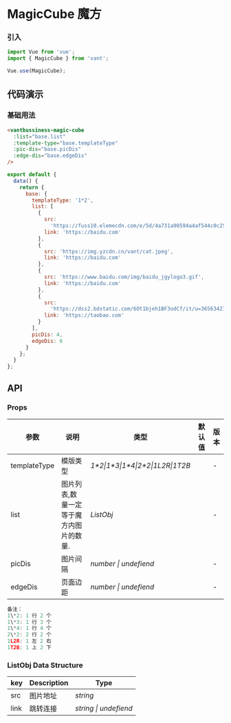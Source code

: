 # MagicCube 魔方

### 引入

```javascript
import Vue from 'vue';
import { MagicCube } from 'vant';

Vue.use(MagicCube);
```

## 代码演示

### 基础用法

```html
<vantbussiness-magic-cube
  :list="base.list"
  :template-type="base.templateType"
  :pic-dis="base.picDis"
  :edge-dis="base.edgeDis"
/>
```

```js
export default {
  data() {
    return {
      base: {
        templateType: '1*2',
        list: [
          {
            src:
              'https://fuss10.elemecdn.com/e/5d/4a731a90594a4af544c0c25941171jpeg.jpeg',
            link: 'https://baidu.com'
          },
          {
            src: 'https://img.yzcdn.cn/vant/cat.jpeg',
            link: 'https://baidu.com'
          },
          {
            src: 'https://www.baidu.com/img/baidu_jgylogo3.gif',
            link: 'https://baidu.com'
          },
          {
            src:
              'https://dss2.bdstatic.com/6Ot1bjeh1BF3odCf/it/u=3656342777,3322351644&fm=190&app=71&f=JPEG?w=121&h=75&s=F8E2B144C3F49E6E10C5E10B0000E081',
            link: 'https://taobao.com'
          }
        ],
        picDis: 4,
        edgeDis: 6
      }
    };
  }
};
```

## API

### Props

| 参数         | 说明                                   | 类型                                 | 默认值 | 版本 |
| ------------ | -------------------------------------- | ------------------------------------ | ------ | ---- |
| templateType | 模版类型                               | _1\*2\|1\*3\|1\*4\|2\*2\|1L2R\|1T2B_ |        | -    |
| list         | 图片列表,数量一定等于魔方内图片的数量. | _ListObj_                            |        | -    |
| picDis       | 图片间隔                               | _number \| undefiend_                |        | -    |
| edgeDis      | 页面边距                               | _number \| undefiend_                |        | -    |

```js
备注：
1\*2: 1 行 2 个
1\*3: 1 行 3 个
1\*4: 1 行 4 个
2\*2: 2 行 2 个
1L2R: 1 左 2 右
1T2B: 1 上 2 下
```

### ListObj Data Structure

| key  | Description | Type                  |
| ---- | ----------- | --------------------- |
| src  | 图片地址    | _string_              |
| link | 跳转连接    | _string \| undefiend_ |
